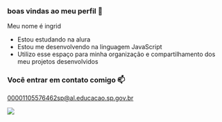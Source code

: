 ### boas vindas ao meu perfil 💙

Meu nome é ingrid 

- Estou estudando na alura
- Estou me desenvolvendo na linguagem JavaScript
- Utilizo esse espaço para minha organização e compartilhamento dos meu projetos desenvolvidos

### Você entrar em contato comigo 📫

00001105576462sp@al.educacao.sp.gov.br


![](https://media1.tenor.com/m/opEBWw0uddoAAAAC/umm.gif
)
